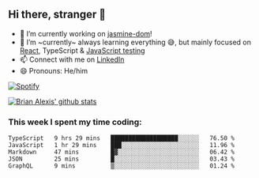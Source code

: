 ## Hi there, stranger 👋

- 🔭 I’m currently working on [jasmine-dom](https://github.com/testing-library/jasmine-dom)!
- 🌱 I’m ~currently~ always learning everything 😅, but mainly focused on [React](https://courseit.com.ar/cursos/frontend-avanzado-2020), TypeScript & [JavaScript testing](https://testingjavascript.com/)
- 📫 Connect with me on [LinkedIn](https://www.linkedin.com/in/brian-alexis/)
- 😄 Pronouns: He/him

[![Spotify](https://novatorem-nine-beige.vercel.app/api/spotify)](https://open.spotify.com/user/21ttbyunhf56rp6soqidgfk2q)

[![Brian Alexis' github stats](https://github-readme-stats-sepia-two.vercel.app/api?username=brrianalexis&show_icons=true&hide_border=true?count_private=true)](https://github.com/brrianalexis/github-readme-stats)

### This week I spent my time coding:
<!--START_SECTION:waka-->
```text
TypeScript   9 hrs 29 mins   ███████████████████░░░░░░   76.50 % 
JavaScript   1 hr 29 mins    ███░░░░░░░░░░░░░░░░░░░░░░   11.96 % 
Markdown     47 mins         █▓░░░░░░░░░░░░░░░░░░░░░░░   06.42 % 
JSON         25 mins         █░░░░░░░░░░░░░░░░░░░░░░░░   03.43 % 
GraphQL      9 mins          ▒░░░░░░░░░░░░░░░░░░░░░░░░   01.24 % 
```
<!--END_SECTION:waka-->
